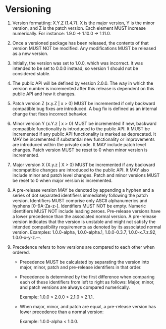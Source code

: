 # Versioning

1. Version formatting: X.Y.Z (1.4.7). X is the major version, Y is the minor version, and Z is the patch version. Each element MUST increase numerically. For instance: 1.9.0 -> 1.10.0 -> 1.11.0.

2. Once a versioned package has been released, the contents of that version MUST NOT be modified. Any modifications MUST be released as a new version.

3. Initially, the version was set to 1.0.0, which was incorrect. It was intended to be set to 0.0.0 instead, so version 1 should not be considered stable.

4. The public API will be defined by version 2.0.0. The way in which the version number is incremented after this release is dependent on this public API and how it changes.

5. Patch version Z (x.y.Z | x > 0) MUST be incremented if only backward compatible bug fixes are introduced. A bug fix is defined as an internal change that fixes incorrect behavior.
6. Minor version Y (x.Y.z | x > 0) MUST be incremented if new, backward compatible functionality is introduced to the public API. It MUST be incremented if any public API functionality is marked as deprecated. It MAY be incremented if substantial new functionality or improvements are introduced within the private code. It MAY include patch level changes. Patch version MUST be reset to 0 when minor version is incremented.

7. Major version X (X.y.z | X > 0) MUST be incremented if any backward incompatible changes are introduced to the public API. It MAY also include minor and patch level changes. Patch and minor versions MUST be reset to 0 when major version is incremented.

8. A pre-release version MAY be denoted by appending a hyphen and a series of dot separated identifiers immediately following the patch version. Identifiers MUST comprise only ASCII alphanumerics and hyphens [0-9A-Za-z-]. Identifiers MUST NOT be empty. Numeric identifiers MUST NOT include leading zeroes. Pre-release versions have a lower precedence than the associated normal version. A pre-release version indicates that the version is unstable and might not satisfy the intended compatibility requirements as denoted by its associated normal version. Examples: 1.0.0-alpha, 1.0.0-alpha.1, 1.0.0-0.3.7, 1.0.0-x.7.z.92, 1.0.0-x-y-z.--.

9. Precedence refers to how versions are compared to each other when ordered.

   - Precedence MUST be calculated by separating the version into major, minor, patch and pre-release identifiers in that order.
   - Precedence is determined by the first difference when comparing each of these identifiers from left to right as follows: Major, minor, and patch versions are always compared numerically.

     Example: 1.0.0 < 2.0.0 < 2.1.0 < 2.1.1.

   - When major, minor, and patch are equal, a pre-release version has lower precedence than a normal version:

     Example: 1.0.0-alpha < 1.0.0.